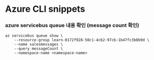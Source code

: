# Azure CLI snippets


### azure servicebus queue 내용 확인 (message count 확인)
```
az servicebus queue show \
    --resource-group learn-0172f928-50c1-4cb2-97cb-1b47fc3b0b9d \
    --name salesmessages \
    --query messageCount \
    --namespace-name <namespace-name>
```

